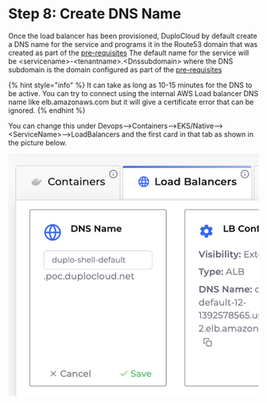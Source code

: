 # Step 8: Create DNS Name

Once the load balancer has been provisioned, DuploCloud by default create a DNS name for the service and programs it in the Route53 domain that was created as part of the [pre-requisites](../prerequisites/route-53-hosted-zone.md) The default name for the service will be \<servicename>-\<tenantname>.\<Dnssubdomain> where the DNS subdomain is the domain configured as part of the [pre-requisites](../prerequisites/route-53-hosted-zone.md)

{% hint style="info" %}
It can take as long as 10-15 minutes for the DNS to be active. You can try to connect using the internal AWS Load balancer DNS name like elb.amazonaws.com but it will give a certificate error that can be ignored.
{% endhint %}

You can change this under Devops-->Containers-->EKS/Native-->\<ServiceName>-->LoadBalancers and the first card in that tab as shown in the picture below.

&#x20;                                             <img src="../../.gitbook/assets/image (11) (1).png" alt="" data-size="original">



